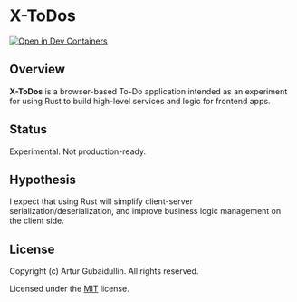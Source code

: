# X-ToDos

[![Open in Dev Containers](https://img.shields.io/static/v1?label=Dev%20Containers&message=Open&color=blue)](https://vscode.dev/redirect?url=vscode://ms-vscode-remote.remote-containers/cloneInVolume?url=https://github.com/arthurgubaidullin/x-todos)

## Overview

**X-ToDos** is a browser-based To-Do application intended as an experiment for using Rust to build high-level services and logic for frontend apps.

## Status

Experimental. Not production-ready.

## Hypothesis

I expect that using Rust will simplify client-server serialization/deserialization, and improve business logic management on the client side.

## License

Copyright (c) Artur Gubaidullin. All rights reserved.

Licensed under the [MIT](LICENSE) license.
